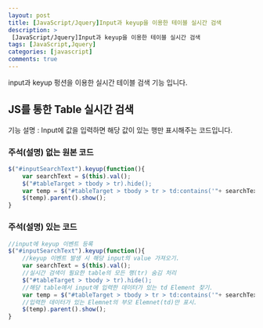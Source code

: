 ```yaml
---
layout: post
title: [JavaScript/Jquery]Input과 keyup을 이용한 테이블 실시간 검색
description: >
 [JavaScript/Jquery]Input과 keyup을 이용한 테이블 실시간 검색
tags: [JavaScript,Jquery]
categories: [javascript]
comments: true
---
```


input과 keyup 펑션을 이용한 실시간 테이블 검색 기능 입니다.

## JS를 통한 Table 실시간 검색

기능 설명 : Input에 값을 입력하면 해당 값이 있는 행만 표시해주는 코드입니다.

### 주석(설명) 없는 원본 코드

```javascript
$("#inputSearchText").keyup(function(){
	var searchText = $(this).val();
	$("#tableTarget > tbody > tr).hide();
	var temp = $("#tableTarget > tbody > tr > td:contains('"+ searchText +"');
	$(temp).parent().show();
}
```


### 주석(설명) 있는 코드

```javascript
//input에 keyup 이벤트 등록
$("#inputSearchText").keyup(function(){
	//keyup 이벤트 발생 시 해당 input의 value 가져오기.
	var searchText = $(this).val();
	//실시간 검색이 필요한 table의 모든 행(tr) 숨김 처리
	$("#tableTarget > tbody > tr).hide();
	//해당 table에서 input에 입력한 데이터가 있는 td Element 찾기.
	var temp = $("#tableTarget > tbody > tr > td:contains('"+ searchText +"');
	//입력한 데이터가 있는 Elemnet의 부모 Elemnet(td)만 표시.
	$(temp).parent().show();
}
```